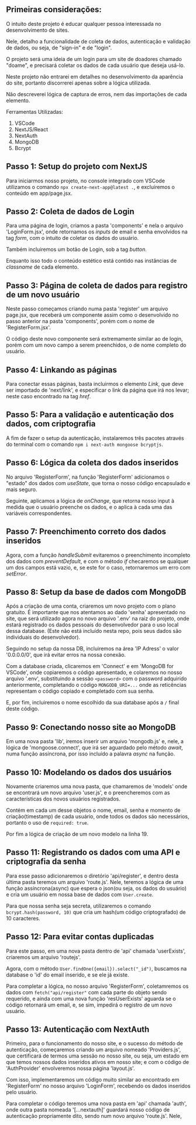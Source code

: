 ## Primeiras considerações:
O intuito deste projeto é educar qualquer pessoa interessada no desenvolvimento de sites.

Nele, detalho a funcionalidade de coleta de dados, autenticação e validação de dados, ou seja, de "sign-in" e de "login".

O projeto será uma ideia de um login para um site de doadores chamado "doame", e precisará coletar os dados de cada usuário que deseja usá-lo.

Neste projeto não entrarei em detalhes no desenvolvimento da aparência do site, portanto discorrerei apenas sobre a lógica utilizada.

Não descreverei lógica de captura de erros, nem das importações de cada elemento.


Ferramentas Utilizadas: 
1. VSCode
2. NextJS/React
3. NextAuth
4. MongoDB
5. Bcrypt


## Passo 1: Setup do projeto com NextJS
Para iniciarmos nosso projeto, no console integrado com VSCode utilizamos o comando `npx create-next-app@latest .`, e excluiremos o conteúdo em app/page.jsx.


## Passo 2: Coleta de dados de Login
Para uma página de login, criamos a pasta 'components' e nela o arquivo 'LoginForm.jsx', onde retornamos os _inputs_ de email e senha envolvidos na tag _form_, com o intuito de coletar os dados do usuário. 

Também incluiremos um botão de Login, sob a tag _button_.

Enquanto isso todo o conteúdo estético está contido nas instâncias de _classname_ de cada elemento.

## Passo 3: Página de coleta de dados para registro de um novo usuário
Neste passo começamos criando numa pasta 'register' um arquivo page.jsx, que receberá um componente assim como o desenvolvido no passo anterior na pasta 'components', porém com o nome de 'RegisterForm.jsx'.

O código deste novo componente será extremamente similar ao de login, porém com um novo campo a serem preenchidos, o de nome completo do usuário.

## Passo 4: Linkando as páginas
Para conectar essas páginas, basta incluirmos o elemento _Link_, que deve ser importado de 'next/link', e especificar o link da página que irá nos levar; neste caso encontrado na tag _href_.

## Passo 5: Para a validação e autenticação dos dados, com criptografia
A fim de fazer o setup da autenticação, instalaremos três pacotes através do terminal com o comando `npm i next-auth mongoose bcryptjs`.

## Passo 6: Lógica da coleta dos dados inseridos
No arquivo 'RegisterForm', na função 'RegisterForm' adicionamos o "estado" dos dados com _useState_, que torna o nosso código encapsulado e mais seguro. 

Seguinte, aplicamos a lógica de _onChange_, que retorna nosso input à medida que o usuário preenche os dados, e o aplica à cada uma das variáveis correspondentes.

## Passo 7: Preenchimento correto dos dados inseridos
Agora, com a função _handleSubmit_ evitaremos o preenchimento incompleto dos dados com _preventDefault_, e com o método _if_ checaremos se qualquer um dos campos está vazio, e, se este for o caso, retornaremos um erro com _setError_.

## Passo 8: Setup da base de dados com MongoDB
Após a criação de uma conta, criaremos um novo projeto com o plano gratuito. É importante que nos atentamos ao dado 'senha' apresentado no site, que será utilizado agora no novo arquivo '.env' na raiz do projeto, onde estará registrado os dados pessoais do desenvolvedor para o uso local dessa database. (Este não está incluído nesta repo, pois seus dados são individuais do desenvolvedor).

Seguindo no setup da nossa DB, incluiremos na área 'IP Adress' o valor '0.0.0.0/0', que irá evitar erros na nossa conexão.

Com a database criada, clicaremos em 'Connect' e em 'MongoDB for VSCode', onde copiaremos o código apresentado, e colaremos no nosso arquivo '.env', substituindo a sessão `<password>` com o password adquirido anteriormente, completando o código `MONGODB_URI=...` onde as reticências representam o código copiado e completado com sua senha.

E, por fim, incluiremos o nome escolhido da sua database após a `/` final deste código.

## Passo 9: Conectando nosso site ao MongoDB
Em uma nova pasta 'lib', iremos inserir um arquivo 'mongodb.js' e, nele, a lógica de 'mongoose.connect', que irá ser aguardado pelo método _await_, numa função assíncrona, por isso incluído a palavra _async_ na função.

## Passo 10: Modelando os dados dos usuários
Novamente criaremos uma nova pasta, que chamaremos de 'models' onde se encontrará um novo arquivo 'user.js', e o preencheremos com as características dos novos usuários registrados.

Contém em cada um desse objetos o nome, email, senha e momento de criação(timestamp) de cada usuário, onde todos os dados sáo necessários, portanto o uso de `required: true`.

Por fim a lógica de criação de um novo modelo na linha 19.

## Passo 11: Registrando os dados com uma API e criptografia da senha
Para esse passo adicionaremos o diretório 'api/register', e dentro desta última pasta teremos um arquivo 'route.js'. Nele, teremos a lógica de uma função assíncrona(async) que espera o json(ou seja, os dados do usuário) e cria um usuário em nossa base de dados com `User.create`.

Para que nossa senha seja secreta, utilizaremos o comando `bcrypt.hash(password, 10)` que cria um hash(um código criptografado) de 10 caracteres.

## Passo 12: Para evitar contas duplicadas
Para este passo, em uma nova pasta dentro de 'api' chamada 'userExists', criaremos um arquivo 'routejs'.

Agora, com o método `User.findOne({email}).select("_id")`, buscamos na database o 'id' do email inserido, e se ele já existe.

Para completar a lógica, no nosso arquivo 'RegisterForm', coletamremos os dados com `fetch("api/register"` com cada parte do objeto sendo requerido, e ainda com uma nova função 'resUserExists' aguarda se o código retornará um email, e, se sim, impedirá o registro de um novo usuário.

## Passo 13: Autenticação com NextAuth
Primeiro, para o funcionamento do nosso site, e o sucesso do método de autenticação, começaremos criando um arquivo nomeado 'Providers.js', que certificará de termos uma sessão no nosso site, ou seja, um estado em que temos nossos dados inseridos ativos em nosso site; e com o código de 'AuthProvider' envolveremos nossa página 'layout.js'.

Com isso, implementaremos um código muito similar ao encontrado em 'RegisterForm' no nosso arquivo 'LoginForm', recebendo os dados inseridos pelo usuário.

Para completar o código teremos uma nova pasta em 'api' chamada 'auth', onde outra pasta nomeada '[...nextauth]' guardará nosso código de autenticação propriamente dito, sendo num novo arquivo 'route.js'. Nele, 






